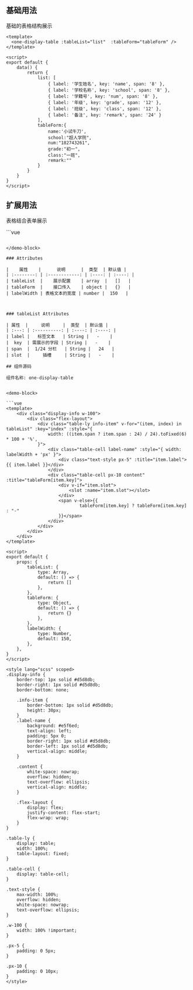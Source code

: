 ## 基础用法

基础的表格结构展示
<template>
    <one-display-table :tableList="list"  :tableForm="tableForm" />
</template>

<demo-block>

```vue
<template>
  <one-display-table :tableList="list"  :tableForm="tableForm" />
</template>

<script>
export default {
    data() {
        return {
            list: [
                { label: '学生姓名', key: 'name', span: '8' },
                { label: '学校名称', key: 'school', span: '8' },
                { label: '学籍号', key: 'num', span: '8' },
                { label: '年级', key: 'grade', span: '12' },
                { label: '班级', key: 'class', span: '12' },
                { label: '备注', key: 'remark', span: '24' }
            ],
            tableForm:{
                name:'小试牛刀',
                school:"超人学院",
                num:"182743261",
                grade:"初一",
                class:"一班",
                remark:""
            }
        }
    }
}
</script>
```

</demo-block>



## 扩展用法

表格结合表单展示

<one-display-table :tableList="list2"  :tableForm="tableForm" :labelWidth ="100">
   <template v-slot:name>
        <el-input v-model="tableForm.name" placeholder="请输入学生姓名"></el-input>
   </template>
   <template v-slot:school>
        <el-input v-model="tableForm.school" placeholder="请输入学校名称"></el-input>
   </template>
   <template v-slot:num>
        <el-input v-model="tableForm.num" placeholder="请输入学籍号"></el-input>
   </template>
   <template v-slot:grade>
        <el-select v-model="tableForm.grade" placeholder="请选择年级" style="width:100%">
            <el-option
                v-for="item in gradeOptions"
                :key="item.value"
                :label="item.label"
                :value="item.value">
            </el-option>
        </el-select>
   </template>
   <template v-slot:class>
        <el-select v-model="tableForm.class" placeholder="请选择班级" style="width:100%">
            <el-option
                v-for="item in classOptions"
                :key="item.value"
                :label="item.label"
                :value="item.value">
            </el-option>
        </el-select>
   </template>
   <template v-slot:remark>
        <el-input 
            v-model="tableForm.remark" 
            type="textarea"
            resize="none"
            :autosize="{ minRows: 5, maxRows: 5 }"
            :maxlength="255"
            placeholder="请输入备注">
        </el-input>
   </template>
</one-display-table>
    
    
<script>
export default {
    data() {
        return {
            list: [
                { label: '学生姓名', key: 'name', span: '8' },
                { label: '学校名称', key: 'school', span: '8' },
                { label: '学籍号', key: 'num', span: '8' },
                { label: '年级', key: 'grade', span: '12' },
                { label: '班级', key: 'class', span: '12' },
                { label: '备注', key: 'remark', span: '24' }
            ],
            list2: [
                { label: '学生姓名', key: 'name', span: '8', slot: 'name' },
                { label: '学校名称', key: 'school', span: '8', slot: 'school' },
                { label: '学籍号', key: 'num', span: '8', slot: 'num' },
                { label: '年级', key: 'grade', span: '12', slot: 'grade' },
                { label: '班级', key: 'class', span: '12', slot: 'class' },
                { label: '备注', key: 'remark', span: '24', slot: 'remark' }
            ],
            tableForm: {
                name: '小试牛刀',
                school: "超人学院",
                num: "182743261",
                grade: "",
                class: "",
                remark: "如需校验规则，请自行手动配置"
            },
            gradeOptions:[
                {
                    label:'一年级',
                    value: 1
                },
                {
                    label:'二年级',
                    value: 2
                }
            ],
            classOptions:[
                {
                    label:'一班',
                    value: 1
                },
                {
                    label:'二班',
                    value: 2
                }
            ]

        }
    }
}
</script>

<demo-block>
```vue

<one-display-table :tableList="list2"  :tableForm="tableForm" :labelWidth ="100">
   <template v-slot:name>
        <el-input v-model="tableForm.name" placeholder="请输入学生姓名"></el-input>
   </template>
   <template v-slot:school>
        <el-input v-model="tableForm.school" placeholder="请输入学校名称"></el-input>
   </template>
   <template v-slot:num>
        <el-input v-model="tableForm.num" placeholder="请输入学籍号"></el-input>
   </template>
   <template v-slot:grade>
        <el-select v-model="tableForm.grade" placeholder="请选择年级" style="width:100%">
            <el-option
                v-for="item in gradeOptions"
                :key="item.value"
                :label="item.label"
                :value="item.value">
            </el-option>
        </el-select>
   </template>
   <template v-slot:class>
        <el-select v-model="tableForm.class" placeholder="请选择班级" style="width:100%">
            <el-option
                v-for="item in classOptions"
                :key="item.value"
                :label="item.label"
                :value="item.value">
            </el-option>
        </el-select>
   </template>
   <template v-slot:remark>
        <el-input 
            v-model="tableForm.remark" 
            type="textarea"
            resize="none"
            :autosize="{ minRows: 5, maxRows: 5 }"
            :maxlength="255"
            placeholder="请输入备注">
        </el-input>
   </template>
</one-display-table>
    
    
<script>
export default {
    data() {
        return {
            list2: [
                { label: '学生姓名', key: 'name', span: '8', slot: 'name' },
                { label: '学校名称', key: 'school', span: '8', slot: 'school' },
                { label: '学籍号', key: 'num', span: '8', slot: 'num' },
                { label: '年级', key: 'grade', span: '12', slot: 'grade' },
                { label: '班级', key: 'class', span: '12', slot: 'class' },
                { label: '备注', key: 'remark', span: '24', slot: 'remark' }
            ],
            tableForm: {
                name: '小试牛刀',
                school: "超人学院",
                num: "182743261",
                grade: "",
                class: "",
                remark: "如需校验规则，请自行手动配置"
            },
            gradeOptions:[
                {
                    label:'一年级',
                    value: 1
                },
                {
                    label:'二年级',
                    value: 2
                }
            ],
            classOptions:[
                {
                    label:'一班',
                    value: 1
                },
                {
                    label:'二班',
                    value: 2
                }
            ]
        }
    }
}
</script>
```

</demo-block>

### Attributes

|    属性    |      说明      |  类型  | 默认值 |
| :--------: | :------------: | :----: | :----: |
| tableList  |    展示配置    | array  |   []   |
| tableForm  |    接口传入    | object |   {}   |
| labelWidth | 表格文本的宽度 | number |  150   |



### tableList Attributes

| 属性  |     说明     |  类型  | 默认值 |
| :---: | :----------: | :----: | :----: |
| label |   标签文本   | String |   -    |
|  key  | 需展示的字段 | String |   -    |
| span  |  1/24 分栏   | String |   24   |
| slot  |     插槽     | String |   -    |

## 组件源码

组件名称: one-display-table


<demo-block>

```vue
<template>
    <div class="display-info w-100">
        <div class="flex-layout">
            <div class="table-ly info-item" v-for="(item, index) in tableList" :key="index" :style="{
                width: ((item.span ? item.span : 24) / 24).toFixed(6) * 100 + '%',
            }">
                <div class="table-cell label-name" :style="{ width: labelWidth + 'px' }">
                    <div class="text-style px-5" :title="item.label">{{ item.label }}</div>
                </div>
                <div class="table-cell px-10 content" :title="tableForm[item.key]">
                    <div v-if="item.slot">
                        <slot :name="item.slot"></slot>
                    </div>
                    <span v-else>{{
                            tableForm[item.key] ? tableForm[item.key] : "-"
                    }}</span>
                </div>
            </div>
        </div>
    </div>
</template>
  
<script>
export default {
    props: {
        tableList: {
            type: Array,
            default: () => {
                return []
            },
        },
        tableForm: {
            type: Object,
            default: () => {
                return {}
            },
        },
        labelWidth: {
            type: Number,
            default: 150,
        },
    },
}
</script>
  
<style lang="scss" scoped>
.display-info {
    border-top: 1px solid #d5d8db;
    border-right: 1px solid #d5d8db;
    border-bottom: none;

    .info-item {
        border-bottom: 1px solid #d5d8db;
        height: 30px;
    }
    .label-name {
        background: #e5f6ed;
        text-align: left;
        padding: 5px 0;
        border-right: 1px solid #d5d8db;
        border-left: 1px solid #d5d8db;
        vertical-align: middle;
    }

    .content {
        white-space: nowrap;
        overflow: hidden;
        text-overflow: ellipsis;
        vertical-align: middle;
    }

    .flex-layout {
        display: flex;
        justify-content: flex-start;
        flex-wrap: wrap;
    }
}

.table-ly {
    display: table;
    width: 100%;
    table-layout: fixed;
}

.table-cell {
    display: table-cell;
}

.text-style {
    max-width: 100%;
    overflow: hidden;
    white-space: nowrap;
    text-overflow: ellipsis;
}

.w-100 {
    width: 100% !important;
}

.px-5 {
    padding: 0 5px;
}

.px-10 {
    padding: 0 10px;
}
</style>
```

</demo-block>